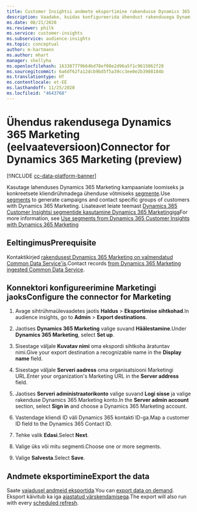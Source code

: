 ```yaml
---
title: Customer Insightsi andmete eksportimine rakendusse Dynamics 365 Marketing
description: Vaadake, kuidas konfigureerida ühendust rakendusega Dynamics 365 Marketing.
ms.date: 08/21/2020
ms.reviewer: philk
ms.service: customer-insights
ms.subservice: audience-insights
ms.topic: conceptual
author: m-hartmann
ms.author: mhart
manager: shellyha
ms.openlocfilehash: 163387779b64bd78ef08e2d96a5f1c9615062f28
ms.sourcegitcommit: 6a6df62fa12dcb9bd5f5a39cc3ee0e2b3988184b
ms.translationtype: HT
ms.contentlocale: et-EE
ms.lasthandoff: 11/25/2020
ms.locfileid: "4643768"
---
```

# <a name="connector-for-dynamics-365-marketing-preview"></a><span data-ttu-id="a027c-103">Ühendus rakendusega Dynamics 365 Marketing (eelvaateversioon)</span><span class="sxs-lookup"><span data-stu-id="a027c-103">Connector for Dynamics 365 Marketing (preview)</span></span>

[!INCLUDE [cc-data-platform-banner](../includes/cc-data-platform-banner.md)]

<span data-ttu-id="a027c-104">Kasutage lahenduses Dynamics 365 Marketing kampaaniate loomiseks ja konkreetsete kliendirühmadega ühenduse võtmiseks [segmente](segments.md).</span><span class="sxs-lookup"><span data-stu-id="a027c-104">Use [segments](segments.md) to generate campaigns and contact specific groups of customers with Dynamics 365 Marketing.</span></span> <span data-ttu-id="a027c-105">Lisateavet leiate teemast [Dynamics 365 Customer Insightsi segmentide kasutamine Dynamics 365 Marketingiga](https://docs.microsoft.com/dynamics365/marketing/customer-insights-segments)</span><span class="sxs-lookup"><span data-stu-id="a027c-105">For more information, see [Use segments from Dynamics 365 Customer Insights with Dynamics 365 Marketing](https://docs.microsoft.com/dynamics365/marketing/customer-insights-segments)</span></span>

## <a name="prerequisite"></a><span data-ttu-id="a027c-106">Eeltingimus</span><span class="sxs-lookup"><span data-stu-id="a027c-106">Prerequisite</span></span>

<span data-ttu-id="a027c-107">Kontaktikirjed [rakendusest Dynamics 365 Marketing on valmendatud Common Data Service'is](connect-power-query.md).</span><span class="sxs-lookup"><span data-stu-id="a027c-107">Contact records [from Dynamics 365 Marketing ingested Common Data Service](connect-power-query.md).</span></span>

## <a name="configure-the-connector-for-marketing"></a><span data-ttu-id="a027c-108">Konnektori konfigureerimine Marketingi jaoks</span><span class="sxs-lookup"><span data-stu-id="a027c-108">Configure the connector for Marketing</span></span>

1. <span data-ttu-id="a027c-109">Avage sihtrühmaülevaadetes jaotis **Haldus** > **Eksportimise sihtkohad**.</span><span class="sxs-lookup"><span data-stu-id="a027c-109">In audience insights, go to **Admin** > **Export destinations**.</span></span>

1. <span data-ttu-id="a027c-110">Jaotises **Dynamics 365 Marketing** valige suvand **Häälestamine**.</span><span class="sxs-lookup"><span data-stu-id="a027c-110">Under **Dynamics 365 Marketing**, select **Set up**.</span></span>

1. <span data-ttu-id="a027c-111">Sisestage väljale **Kuvatav nimi** oma ekspordi sihtkoha äratuntav nimi.</span><span class="sxs-lookup"><span data-stu-id="a027c-111">Give your export destination a recognizable name in the **Display name** field.</span></span>

1. <span data-ttu-id="a027c-112">Sisestage väljale **Serveri aadress** oma organisatsiooni Marketingi URL.</span><span class="sxs-lookup"><span data-stu-id="a027c-112">Enter your organization's Marketing URL in the **Server address** field.</span></span>

1. <span data-ttu-id="a027c-113">Jaotises **Serveri administraatorikonto** valige suvand **Logi sisse** ja valige rakenduse Dynamics 365 Marketing konto.</span><span class="sxs-lookup"><span data-stu-id="a027c-113">In the **Server admin account** section, select **Sign in** and choose a Dynamics 365 Marketing account.</span></span>

1. <span data-ttu-id="a027c-114">Vastendage kliendi ID väli Dynamics 365 kontakti ID-ga.</span><span class="sxs-lookup"><span data-stu-id="a027c-114">Map a customer ID field to the Dynamics 365 Contact ID.</span></span>

1. <span data-ttu-id="a027c-115">Tehke valik **Edasi**.</span><span class="sxs-lookup"><span data-stu-id="a027c-115">Select **Next**.</span></span>

1. <span data-ttu-id="a027c-116">Valige üks või mitu segmenti.</span><span class="sxs-lookup"><span data-stu-id="a027c-116">Choose one or more segments.</span></span>

1. <span data-ttu-id="a027c-117">Valige **Salvesta**.</span><span class="sxs-lookup"><span data-stu-id="a027c-117">Select **Save**.</span></span>

## <a name="export-the-data"></a><span data-ttu-id="a027c-118">Andmete eksportimine</span><span class="sxs-lookup"><span data-stu-id="a027c-118">Export the data</span></span>

<span data-ttu-id="a027c-119">Saate [vajadusel andmeid eksportida](export-destinations.md).</span><span class="sxs-lookup"><span data-stu-id="a027c-119">You can [export data on demand](export-destinations.md).</span></span> <span data-ttu-id="a027c-120">Eksport käivitub ka iga [ajastatud värskendamisega](system.md#schedule-tab).</span><span class="sxs-lookup"><span data-stu-id="a027c-120">The export will also run with every [scheduled refresh](system.md#schedule-tab).</span></span>
